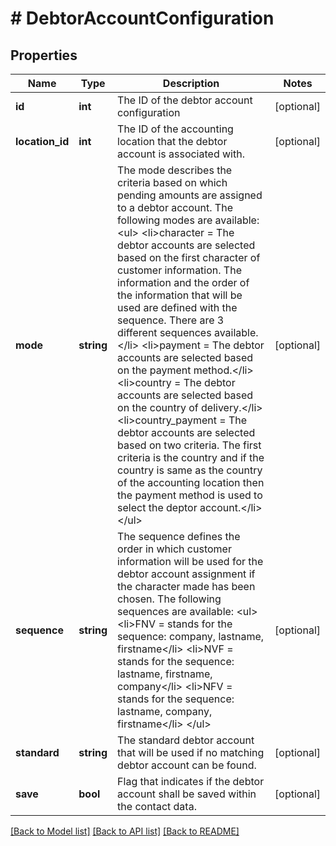 # # DebtorAccountConfiguration

## Properties

Name | Type | Description | Notes
------------ | ------------- | ------------- | -------------
**id** | **int** | The ID of the debtor account configuration | [optional] 
**location_id** | **int** | The ID of the accounting location that the debtor account is associated with. | [optional] 
**mode** | **string** | The mode describes the criteria based on which pending amounts are assigned to a debtor account. The following modes are available: &lt;ul&gt; &lt;li&gt;character        &#x3D; The debtor accounts are selected based on the first character of customer information. The information and the order of the information that will be used are defined with the sequence. There are 3 different sequences available.&lt;/li&gt; &lt;li&gt;payment          &#x3D; The debtor accounts are selected based on the payment method.&lt;/li&gt; &lt;li&gt;country          &#x3D; The debtor accounts are selected based on the country of delivery.&lt;/li&gt; &lt;li&gt;country_payment  &#x3D; The debtor accounts are selected based on two criteria. The first criteria is the country and if the country is same as the country of the accounting location then the payment method is used to select the deptor account.&lt;/li&gt; &lt;/ul&gt; | [optional] 
**sequence** | **string** | The sequence defines the order in which customer information will be used for the debtor account assignment if the character made has been chosen. The following sequences are available: &lt;ul&gt; &lt;li&gt;FNV &#x3D; stands for the sequence: company, lastname, firstname&lt;/li&gt; &lt;li&gt;NVF &#x3D; stands for the sequence: lastname, firstname, company&lt;/li&gt; &lt;li&gt;NFV &#x3D; stands for the sequence: lastname, company, firstname&lt;/li&gt; &lt;/ul&gt; | [optional] 
**standard** | **string** | The standard debtor account that will be used if no matching debtor account can be found. | [optional] 
**save** | **bool** | Flag that indicates if the debtor account shall be saved within the contact data. | [optional] 

[[Back to Model list]](../../README.md#documentation-for-models) [[Back to API list]](../../README.md#documentation-for-api-endpoints) [[Back to README]](../../README.md)


